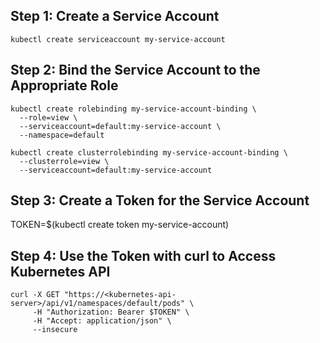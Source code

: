 ## Step 1: Create a Service Account
```
kubectl create serviceaccount my-service-account
```
## Step 2: Bind the Service Account to the Appropriate Role
```
kubectl create rolebinding my-service-account-binding \
  --role=view \
  --serviceaccount=default:my-service-account \
  --namespace=default
```
```
kubectl create clusterrolebinding my-service-account-binding \
  --clusterrole=view \
  --serviceaccount=default:my-service-account
```
## Step 3: Create a Token for the Service Account
TOKEN=$(kubectl create token my-service-account)

## Step 4: Use the Token with curl to Access Kubernetes API
```
curl -X GET "https://<kubernetes-api-server>/api/v1/namespaces/default/pods" \
     -H "Authorization: Bearer $TOKEN" \
     -H "Accept: application/json" \
     --insecure
```
